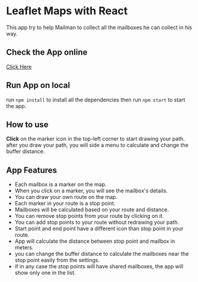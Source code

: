 # Leaflet Maps with React

This app try to help Mailman to collect all the mailboxes he can collect in his way.

## Check the App online

[Click Here](https://mailman-helper.surge.sh/)    

## Run App on local

run `npm install` to install all the dependencies then run `npm start` to start the app.


## How to use
**Click** on the marker icon in the top-left corner to start drawing your path.
after you draw your path, you will side a menu to calculate and change the buffer distance.

## App Features
- Each mailbox is a marker on the map.
- When you click on a marker, you will see the mailbox's details.
- You can draw your own route on the map.
- Each marker in your route is a stop point.
- Mailboxes will be calculated based on your route and distance.
- You can remove stop points from your route by clicking on it.
- You can add stop points to your route without redrawing your path.
- Start point and end point have a different icon than stop point in your route.
- App will calculate the distance between stop point and mailbox in meters.
- you can change the buffer distance to calculate the mailboxes near the stop point easily from the settings.
- if in any case the stop points will have shared mailboxes, the app will show only one in the list.
